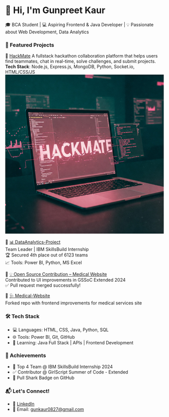 # 👋 Hi, I'm Gunpreet Kaur

🎓 BCA Student | 💻 Aspiring Frontend & Java Developer | 💡 Passionate about Web Development, Data Analytics 


### 🌟 Featured Projects

🔹 [HackMate](https://github.com/Gunpreet08/HackMate)
A fullstack hackathon collaboration platform that helps users find teammates, chat in real-time, solve challenges, and submit projects.
**Tech Stack**: Node.js, Express.js, MongoDB, Python, Socket.io, HTML/CSS/JS  
![HackMate Preview](https://github.com/Gunpreet08/HackMate/raw/main/pink/hackmate2.jpeg)

🔹 [📊 DataAnalytics-Project](https://github.com/Gunpreet08/DataAnalytics-Project)  
Team Leader | IBM SkillsBuild Internship  
🏆 Secured 4th place out of 6123 teams  
📈 Tools: Power BI, Python, MS Excel

🔹 [💡 Open Source Contribution – Medical Website](https://github.com/Gunpreet08/OpenSource-Contribution-MedicalWebsite)  
Contributed to UI improvements in GSSoC Extended 2024  
✅ Pull request merged successfully!

🔹 [🩺 Medical-Website](https://github.com/Gunpreet08/Medical-Website)  
Forked repo with frontend improvements for medical services site


### 🛠️ Tech Stack

- 💻 Languages: HTML, CSS, Java, Python, SQL
- 🌐 Tools: Power BI, Git, GitHub
- 🧠 Learning: Java Full Stack | APIs | Frontend Development


### 🏅 Achievements

- 🥇 Top 4 Team @ IBM SkillsBuild Internship 2024
- ✅ Contributor @ GirlScript Summer of Code - Extended
- 🐙 Pull Shark Badge on GitHub


### 📬 Let's Connect!

- 🔗 [LinkedIn](https://www.linkedin.com/in/gunpreet-kaur-8a2728294/) 
- 📧 Email: gunkaur0827@gmail.com

